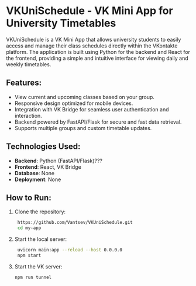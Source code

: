 # VKUniSchedule - VK Mini App for University Timetables

VKUniSchedule is a VK Mini App that allows university students to easily access and manage their class schedules directly within the VKontakte platform. The application is built using Python for the backend and React for the frontend, providing a simple and intuitive interface for viewing daily and weekly timetables.

## Features:
- View current and upcoming classes based on your group.
- Responsive design optimized for mobile devices.
- Integration with VK Bridge for seamless user authentication and interaction.
- Backend powered by FastAPI/Flask for secure and fast data retrieval.
- Supports multiple groups and custom timetable updates.

## Technologies Used:
- **Backend**: Python (FastAPI/Flask)???
- **Frontend**: React, VK Bridge
- **Database**:  None
- **Deployment**: None

## How to Run:
1. Clone the repository:
   ```bash
    https://github.com/Vantsev/VKUniSchedule.git
    cd my-app
   
2. Start the local server:
   ```bash
    uvicorn main:app --reload --host 0.0.0.0
    npm start

3. Start the VK server:
   ```bash
   npm run tunnel